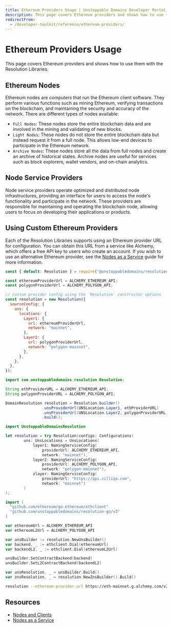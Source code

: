 ```yaml
---
title: Ethereum Providers Usage | Unstoppable Domains Developer Portal
description: This page covers Ethereum providers and shows how to use them with the Resolution Libraries.
redirectFrom:
  - /developer-toolkit/reference/ethereum-providers/
---
```


# Ethereum Providers Usage

This page covers Ethereum providers and shows how to use them with the Resolution Libraries.

## Ethereum Nodes

Ethereum nodes are computers that run the Ethereum client software. They perform various functions such as mining Ethereum, verifying transactions on the blockchain, and maintaining the security and accuracy of the network. There are different types of nodes available:

- `Full Nodes`: These nodes store the entire blockchain data and are involved in the mining and validating of new blocks.
- `Light Nodes`: These nodes do not store the entire blockchain data but instead request it from a full node. This allows low-end devices to participate in the Ethereum network.
- `Archive Nodes`: These nodes store all the data from full nodes and create an archive of historical states. Archive nodes are useful for services such as block explorers, wallet vendors, and on-chain analytics.

## Node Service Providers

Node service providers operate optimized and distributed node infrastructures, providing an interface for users to access the node's functionality and participate in the network. These providers are responsible for maintaining and operating the blockchain node, allowing users to focus on developing their applications or products.

## Using Custom Ethereum Providers

Each of the Resolution Libraries supports using an Ethereum provider URL for configuration. You can obtain this URL from a service like Alchemy, which offers a free API key to users who create an account. If you wish to use an alternative Ethereum provider, see the [Nodes as a Service](https://ethereum.org/en/developers/docs/nodes-and-clients/nodes-as-a-service/) guide for more information.

```javascript JavaScript
const { default: Resolution } = require("@unstoppabledomains/resolution");

const ethereumProviderUrl = ALCHEMY_ETHEREUM_API;
const polygonProviderUrl = ALCHEMY_POLYGON_API;

// custom provider config using the `Resolution` constructor options
const resolution = new Resolution({
  sourceConfig: {
    uns: {
      locations: {
        Layer1: {
          url: ethereumProviderUrl,
          network: "mainnet",
        },
        Layer2: {
          url: polygonProviderUrl,
          network: "polygon-mainnet",
        },
      },
    },
  },
});
```

```java Java
import com.unstoppabledomains.resolution.Resolution;

String ethProviderURL = ALCHEMY_ETHEREUM_API;
String polygonProviderURL = ALCHEMY_POLYGON_API;

DomainResolution resolution = Resolution.builder()
                .unsProviderUrl(UNSLocation.Layer1, ethProviderURL)
                .unsProviderUrl(UNSLocation.Layer2, polygonProviderURL)
                .build();
```

```swift Swift
import UnstoppableDomainsResolution

let resolution = try Resolution(configs: Configurations(
        uns: UnsLocations = UnsLocations(
            layer1: NamingServiceConfig(
                providerUrl: ALCHEMY_ETHEREUM_API,
                network: "mainnet"),
            layer2: NamingServiceConfig(
                providerUrl: ALCHEMY_POLYGON_API,
                network: "polygon-mainnet"),
            zlayer: NamingServiceConfig(
                providerUrl: "https://api.zilliqa.com",
                network: "mainnet")
        )
);
```

```go Golang
import (
  "github.com/ethereum/go-ethereum/ethclient"
  "github.com/unstoppabledomains/resolution-go/v3"
)

var ethereumUrl = ALCHEMY_ETHEREUM_API
var ethereumL2Url = ALCHEMY_POLYGON_API

var unsBuilder := resolution.NewUnsBuilder()
var backend, _ := ethclient.Dial(ethereumUrl)
var backendL2, _ := ethclient.Dial(ethereumL2Url)

unsBuilder.SetContractBackend(backend)
unsBuilder.SetL2ContractBackend(backendL2)

var unsResolution, _ = unsBuilder.Build()
var znsResolution, _ = resolution.NewZnsBuilder().Build()
```

```bash Resolution CLI
resolution --ethereum-provider-url https://eth-mainnet.g.alchemy.com/v2/{API_KEY} -d udtestdev-usdt.crypto
```

## Resources

- [Nodes and Clients](https://ethereum.org/en/developers/docs/nodes-and-clients/)
- [Nodes as a Service](https://ethereum.org/en/developers/docs/nodes-and-clients/nodes-as-a-service/)
